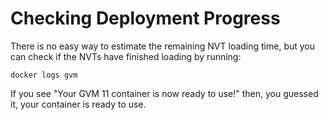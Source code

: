 # Checking Deployment Progress

There is no easy way to estimate the remaining NVT loading time, but you can check if the NVTs have finished loading by running:

```text
docker logs gvm
```

If you see "Your GVM 11 container is now ready to use!" then, you guessed it, your container is ready to use.

